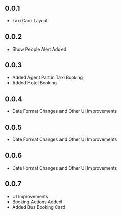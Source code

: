 ## 0.0.1

* Taxi Card Layout

## 0.0.2 

* Show People Alert Added

## 0.0.3

* Added Agent Part in Taxi Booking
* Added Hotel Booking

## 0.0.4

* Date Format Changes and Other UI Improvements

## 0.0.5

* Date Format Changes and Other UI Improvements

## 0.0.6

* Date Format Changes and Other UI Improvements

## 0.0.7

* UI Improvements
* Booking Actions Added
* Added Bus Booking Card